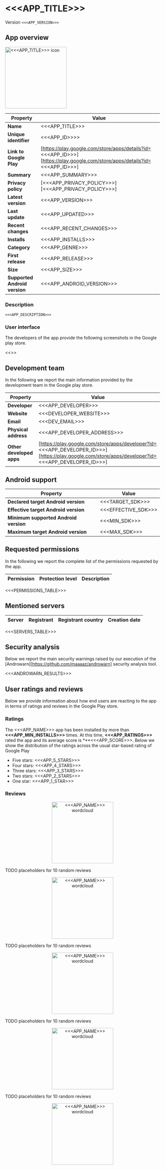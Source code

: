 # <<<APP_TITLE>>>
Version ``<<<APP_VERSION>>>``

## App overview

<img src="<<<ICON_PATH>>>" alt="<<<APP_TITLE>>> icon" width="200"/>

| Property | Value |
|---|---|
| **Name**  | <<<APP_TITLE>>> |
| **Unique identifier** | <<<APP_ID>>>> |
| **Link to Google Play** | [https://play.google.com/store/apps/details?id=<<<APP_ID>>>][https://play.google.com/store/apps/details?id=<<<APP_ID>>>] |
| **Summary**  | <<<APP_SUMMARY>>> |
| **Privacy policy** | [<<<APP_PRIVACY_POLICY>>>][<<<APP_PRIVACY_POLICY>>>] |
| **Latest version** | <<<APP_VERSION>>> |
| **Last update** | <<<APP_UPDATED>>> |
| **Recent changes** | <<<APP_RECENT_CHANGES>>> |
| **Installs**  | <<<APP_INSTALLS>>> |
| **Category** | <<<APP_GENRE>>> |
| **First release** | <<<APP_RELEASE>>> |
| **Size**  | <<<APP_SIZE>>> |
| **Supported Android version**  | <<<APP_ANDROID_VERSION>>> |

### Description

```
<<<APP_DESCRIPTION>>>
```

### User interface
The developers of the app provide the following screenshots in the Google play store.

<<<SCREENSHOTS>>>

## Development team
In the following we report the main information provided by the development team in the Google play store.

| Property | Value |
|---|---|
| **Developer**  | <<<APP_DEVELOPER>>> |
| **Website**  | <<<DEVELOPER_WEBSITE>>> |
| **Email** | <<<DEV_EMAIL>>> |
| **Physical address**  | <<<APP_DEVELOPER_ADDRESS>>> |
| **Other developed apps**  | [https://play.google.com/store/apps/developer?id=<<<APP_DEVELOPER_ID>>>][https://play.google.com/store/apps/developer?id=<<<APP_DEVELOPER_ID>>>] |

## Android support

| Property | Value |
|---|---|
| **Declared target Android version**  | <<<TARGET_SDK>>> |
| **Effective target Android version**  | <<<EFFECTIVE_SDK>>> |
| **Minimum supported Android version**  | <<<MIN_SDK>>> |
| **Maximum target Android version**  | <<<MAX_SDK>>> |

## Requested permissions

In the following we report the complete list of the permissions requested by the app. 

| **Permission** | **Protection level** | **Description** | 
|---|---|---|
<<<PERMISSIONS_TABLE>>>

## Mentioned servers

| **Server** | **Registrant** | **Registrant country** | **Creation date** | 
|---|---|---|---|
<<<SERVERS_TABLE>>>

## Security analysis 

Below we report the main security warnings raised by our execution of the [Androwarn][https://github.com/maaaaz/androwarn] security analysis tool.

<<<ANDROWARN_RESULTS>>>

## User ratings and reviews

Below we provide information about how end users are reacting to the app in terms of ratings and reviews in the Google Play store.

### Ratings

The <<<APP_NAME>>> app has been installed by more than **<<<APP_MIN_INSTALLS>>>** times. At this time, **<<<APP_RATINGS>>>** rated the app and its average score is ***<<<APP_SCORE>>>. Below we show the distribution of the ratings across the usual star-based rating of Google Play
* Five stars: <<<APP_5_STARS>>>
* Four stars: <<<APP_4_STARS>>>
* Three stars: <<<APP_3_STARS>>>
* Two stars: <<<APP_2_STARS>>>
* One star: <<<APP_1_STAR>>>

### Reviews 

<p align="center">
<img src="resources/<<<APP_ID>>><<<SEPARATOR>>><<<APP_VERSION>>>/wordcloud_5_stars.png" alt="<<<APP_NAME>>> wordcloud" width="200"/>
</p>

TODO placeholders for 10 random reviews

<p align="center">
<img src="resources/<<<APP_ID>>><<<SEPARATOR>>><<<APP_VERSION>>>/wordcloud_4_stars.png" alt="<<<APP_NAME>>> wordcloud" width="200"/>
</p>

TODO placeholders for 10 random reviews

<p align="center">
<img src="resources/<<<APP_ID>>><<<SEPARATOR>>><<<APP_VERSION>>>/wordcloud_3_stars.png" alt="<<<APP_NAME>>> wordcloud" width="200"/>
</p>

TODO placeholders for 10 random reviews

<p align="center">
<img src="resources/<<<APP_ID>>><<<SEPARATOR>>><<<APP_VERSION>>>/wordcloud_2_stars.png" alt="<<<APP_NAME>>> wordcloud" width="200"/>
</p>

TODO placeholders for 10 random reviews

<p align="center">
<img src="resources/<<<APP_ID>>><<<SEPARATOR>>><<<APP_VERSION>>>/wordcloud_1_star.png" alt="<<<APP_NAME>>> wordcloud" width="200"/>
</p>
